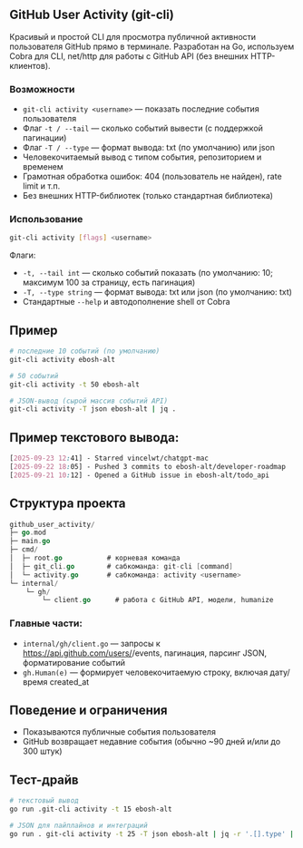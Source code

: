 ## GitHub User Activity (git-cli)

Красивый и простой CLI для просмотра публичной активности пользователя GitHub прямо в терминале.
Разработан на Go, используем Cobra для CLI, net/http для работы с GitHub API (без внешних HTTP-клиентов).

### Возможности
- `git-cli activity <username>` — показать последние события пользователя
- Флаг `-t / --tail` — сколько событий вывести (с поддержкой пагинации)
- Флаг `-T / --type` — формат вывода: txt (по умолчанию) или json
- Человекочитаемый вывод с типом события, репозиторием и временем
- Грамотная обработка ошибок: 404 (пользователь не найден), rate limit и т.п.
- Без внешних HTTP-библиотек (только стандартная библиотека)

### Использование
```bash
git-cli activity [flags] <username>
```

Флаги:
- `-t, --tail int` — сколько событий показать (по умолчанию: 10; максимум 100 за страницу, есть пагинация)
- `-T, --type string` — формат вывода: txt или json (по умолчанию: txt)
- Стандартные `--help` и автодополнение shell от Cobra

## Пример
```bash
# последние 10 событий (по умолчанию)
git-cli activity ebosh-alt

# 50 событий
git-cli activity -t 50 ebosh-alt

# JSON-вывод (сырой массив событий API)
git-cli activity -T json ebosh-alt | jq .
```

## Пример текстового вывода:
```css 
[2025-09-23 12:41] - Starred vincelwt/chatgpt-mac
[2025-09-22 18:05] - Pushed 3 commits to ebosh-alt/developer-roadmap
[2025-09-21 10:12] - Opened a GitHub issue in ebosh-alt/todo_api
```

## Структура проекта
```go 
github_user_activity/
├─ go.mod
├─ main.go
├─ cmd/
│  ├─ root.go           # корневая команда
│  ├─ git_cli.go        # сабкоманда: git-cli [command]
│  └─ activity.go       # сабкоманда: activity <username>
└─ internal/
    └─ gh/
        └─ client.go      # работа с GitHub API, модели, humanize
```
### Главные части:
- `internal/gh/client.go` — запросы к https://api.github.com/users/<username>/events, пагинация, парсинг JSON, форматирование событий
- `gh.Human(e)` — формирует человекочитаемую строку, включая дату/время created_at

## Поведение и ограничения
- Показываются публичные события пользователя
- GitHub возвращает недавние события (обычно ~90 дней и/или до 300 штук)

## Тест-драйв
```bash
# текстовый вывод
go run .git-cli activity -t 15 ebosh-alt

# JSON для пайплайнов и интеграций
go run . git-cli activity -t 25 -T json ebosh-alt | jq -r '.[].type' | sort | uniq -c
```
